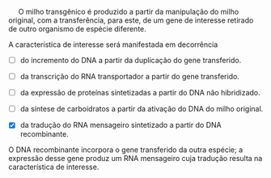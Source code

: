 

     O milho transgênico é produzido a partir da manipulação do milho original, com a transferência, para este, de um gene de interesse retirado de outro organismo de espécie diferente.

A característica de interesse será manifestada em decorrência



- [ ] do incremento do DNA a partir da duplicação do gene transferido.
- [ ] da transcrição do RNA transportador a partir do gene transferido.
- [ ] da expressão de proteínas sintetizadas a partir do DNA não hibridizado.
- [ ] da síntese de carboidratos a partir da ativação do DNA do milho original.
- [x] da tradução do RNA mensageiro sintetizado a partir do DNA recombinante.


O DNA recombinante incorpora o gene transferido da outra espécie; a expressão desse gene produz um RNA mensageiro cuja tradução resulta na característica de interesse.
